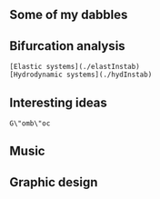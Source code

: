 ## Some of my dabbles

<!--Science
1. Gomboc
2. Singularities
3. Linear and non-linear
4. Patterns, patterns, patterns
5. When the history comes to bite...
-->
<!--Paintings-->

<!--Music
$$\partial_t c + \nabla_{||} \cdot(u_f c) = D_p \nabla_{||}^2 c + k_+ \varrho - k_- c$$

$$f(x) = \int_{-\infty}^\infty \hat f(\xi)\,e^{2 \pi i \xi x} \,d\xi$$-->

## Bifurcation analysis
	[Elastic systems](./elastInstab)
    [Hydrodynamic systems](./hydInstab)
    
## Interesting ideas
	G\"omb\"oc
    
## Music

## Graphic design
